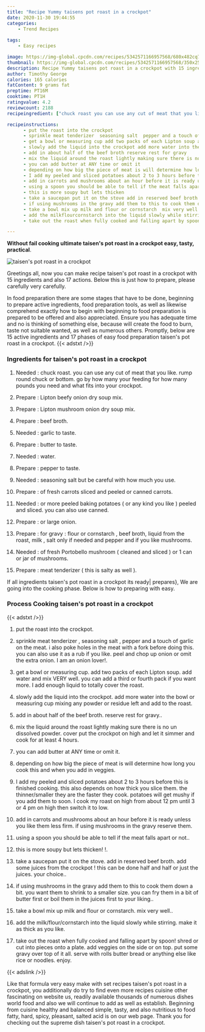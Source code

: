 ```yaml
---
title: "Recipe Yummy taisens pot roast in a crockpot"
date: 2020-11-30 19:44:55
categories:
    - Trend Recipes
    
tags:
    - Easy recipes

image: https://img-global.cpcdn.com/recipes/5342571166957568/680x482cq70/taisens-pot-roast-in-a-crockpot-recipe-main-photo.jpg
thumbnail: https://img-global.cpcdn.com/recipes/5342571166957568/350x250cq70/taisens-pot-roast-in-a-crockpot-recipe-main-photo.jpg
description: Recipe Yummy taisens pot roast in a crockpot with 15 ingredients and 17 stages of easy cooking.
author: Timothy George
calories: 165 calories
fatContent: 9 grams fat
preptime: PT16M
cooktime: PT1H
ratingvalue: 4.2
reviewcount: 2188
recipeingredient: ["chuck roast you can use any cut of meat that you like rump round chuck or bottom go by how many your feeding for how many pounds you need and what fits into your crockpot", "Lipton beefy onion dry soup mix", "Lipton mushroom onion dry soup mix", "beef broth", "garlic to taste", "butter to taste", "water", "pepper to taste", "seasoning salt but be careful with how much you use", "of fresh carrots sliced and peeled or canned carrots", "or more peeled baking potatoes  or any kind you like  peeled and sliced  you can also use canned", "or large onion", "for gravy  flour or cornstarch  beef broth liquid from the roast  milk  salt only if needed and pepper and if you like mushrooms", "of fresh Portobello mushroom  cleaned and sliced  or 1 can or jar of mushrooms", "meat tenderizer  this is salty as well "]

recipeinstructions: 
      - put the roast into the crockpot 
      - sprinkle meat tenderizer  seasoning salt  pepper and a touch of garlic on the meat i also poke holes in the meat with a fork before doing this you can also use it as a rub if you like peel and chop up onion or omit the extra onion I am an onion lover 
      - get a bowl or measuring cup add two packs of each Lipton soup add water and mix VERY well you can add a third or fourth pack if you want more I add enough liquid to totally cover the roast 
      - slowly add the liquid into the crockpot add more water into the bowl or measuring cup mixing any powder or residue left and add to the roast 
      - add in about half of the beef broth reserve rest for gravy 
      - mix the liquid around the roast lightly making sure there is no un dissolved powder cover put the crockpot on high and let it simmer and cook for at least 4 hours 
      - you can add butter at ANY time or omit it 
      - depending on how big the piece of meat is will determine how long you cook this and when you add in veggies 
      - I add my peeled and sliced potatoes about 2 to 3 hours before this is finished cooking  this also depends on how thick you slice them the thinnersmaller they are the faster they cook potatoes will get mushy if you add them to soon I cook my roast on high from about 12 pm until 3 or 4 pm on high then switch it to low 
      - add in carrots and mushrooms about an hour before it is ready unless you like them less firm if using mushrooms in the gravy reserve them 
      - using a spoon you should be able to tell if the meat falls apart or not 
      - this is more soupy but lets thicken  
      - take a saucepan put it on the stove add in reserved beef broth  add some juices from the crockpot  this can be done half and half or just the juices your choice 
      - if using mushrooms in the gravy add them to this to cook them down a bit you want them to shrink to a smaller size you can fry them in a bit of butter first or boil them in the juices first to your liking 
      - take a bowl mix up milk and flour or cornstarch  mix very well 
      - add the milkflourcornstarch into the liquid slowly while stirring  make it as thick as you like 
      - take out the roast when fully cooked and falling apart by spoon shred or cut into pieces onto a plate  add veggies on the side or on top put some gravy over top of it all serve with rolls butter bread or anything else like rice or noodles  enjoy

---
```




**Without fail cooking ultimate taisen&#39;s pot roast in a crockpot easy, tasty, practical**. 


![taisen&#39;s pot roast in a crockpot](https://img-global.cpcdn.com/recipes/5342571166957568/680x482cq70/taisens-pot-roast-in-a-crockpot-recipe-main-photo.jpg "taisen&#39;s pot roast in a crockpot")




Greetings all, now you can make recipe taisen&#39;s pot roast in a crockpot with 15 ingredients and also 17 actions. Below this is just how to prepare, please carefully very carefully.

In food preparation there are some stages that have to be done, beginning to prepare active ingredients, food preparation tools, as well as likewise comprehend exactly how to begin with beginning to food preparation is prepared to be offered and also appreciated. Ensure you has adequate time and no is thinking of something else, because will create the food to burn, taste not suitable wanted, as well as numerous others. Promptly, below are 15 active ingredients and 17 phases of easy food preparation taisen&#39;s pot roast in a crockpot.
{{< adstxt />}}

### Ingredients for taisen&#39;s pot roast in a crockpot


1. Needed  : chuck roast. you can use any cut of meat that you like. rump round chuck or bottom. go by how many your feeding for how many pounds you need and what fits into your crockpot.

1. Prepare  : Lipton beefy onion dry soup mix.

1. Prepare  : Lipton mushroom onion dry soup mix.

1. Prepare  : beef broth.

1. Needed  : garlic to taste.

1. Prepare  : butter to taste.

1. Needed  : water.

1. Prepare  : pepper to taste.

1. Needed  : seasoning salt but be careful with how much you use.

1. Prepare  : of fresh carrots sliced and peeled or canned carrots.

1. Needed  : or more peeled baking potatoes ( or any kind you like ) peeled and sliced.  you can also use canned.

1. Prepare  : or large onion.

1. Prepare  : for gravy : flour or cornstarch , beef broth, liquid from the roast,  milk , salt only if needed and pepper and if you like mushrooms.

1. Needed  : of fresh Portobello mushroom ( cleaned and sliced ) or 1 can or jar of mushrooms.

1. Prepare  : meat tenderizer ( this is salty as well ).



If all ingredients taisen&#39;s pot roast in a crockpot its ready| prepares}, We are going into the cooking phase. Below is how to preparing with easy.

### Process Cooking taisen&#39;s pot roast in a crockpot

{{< adstxt />}}


1. put the roast into the crockpot.



1. sprinkle meat tenderizer , seasoning salt , pepper and a touch of garlic on the meat. i also poke holes in the meat with a fork before doing this. you can also use it as a rub if you like. peel and chop up onion or omit the extra onion. I am an onion lover!.



1. get a bowl or measuring cup. add two packs of each Lipton soup. add water and mix VERY well. you can add a third or fourth pack if you want more. I add enough liquid to totally cover the roast.



1. slowly add the liquid into the crockpot. add more water into the bowl or measuring cup mixing any powder or residue left and add to the roast.



1. add in about half of the beef broth. reserve rest for gravy..



1. mix the liquid around the roast lightly making sure there is no un dissolved powder. cover put the crockpot on high and let it simmer and cook for at least 4 hours.



1. you can add butter at ANY time or omit it.



1. depending on how big the piece of meat is will determine how long you cook this and when you add in veggies.



1. I add my peeled and sliced potatoes about 2 to 3 hours before this is finished cooking.  this also depends on how thick you slice them. the thinner/smaller they are the faster they cook. potatoes will get mushy if you add them to soon. I cook my roast on high from about 12 pm until 3 or 4 pm on high then switch it to low.



1. add in carrots and mushrooms about an hour before it is ready unless you like them less firm. if using mushrooms in the gravy reserve them.



1. using a spoon you should be able to tell if the meat falls apart or not..



1. this is more soupy but lets thicken! !.



1. take a saucepan put it on the stove. add in reserved beef broth.  add some juices from the crockpot ! this can be done half and half or just the juices. your choice..



1. if using mushrooms in the gravy add them to this to cook them down a bit. you want them to shrink to a smaller size. you can fry them in a bit of butter first or boil them in the juices first to your liking..



1. take a bowl mix up milk and flour or cornstarch.  mix very well..



1. add the milk/flour/cornstarch into the liquid slowly while stirring.  make it as thick as you like.



1. take out the roast when fully cooked and falling apart by spoon! shred or cut into pieces onto a plate.  add veggies on the side or on top. put some gravy over top of it all. serve with rolls butter bread or anything else like rice or noodles.  enjoy.





{{< adslink />}}

Like that formula very easy make with set recipes taisen&#39;s pot roast in a crockpot, you additionally do try to find even more recipes cuisine other fascinating on website us, readily available thousands of numerous dishes world food and also we will continue to add as well as establish. Beginning from cuisine healthy and balanced simple, tasty, and also nutritious to food fatty, hard, spicy, pleasant, salted acid is on our web page. Thank you for checking out the supreme dish taisen&#39;s pot roast in a crockpot.
